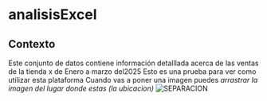 # analisisExcel
## Contexto
Este conjunto de datos contiene información detalllada acerca de las ventas de la tienda x de Enero a marzo del2025
Esto es una prueba para ver como utilizar esta plataforma
Cuando vas  a poner una imagen puedes _arrastrar la imagen del lugar donde estas (la ubicacion)_
![SEPARACION](https://github.com/user-attachments/assets/8ab33dc1-1fb5-4cc4-b712-6fc7a16921b8)

